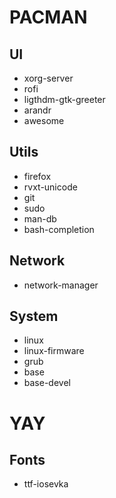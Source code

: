 # PACMAN
 ## UI
  * xorg-server
  * rofi
  * ligthdm-gtk-greeter
  * arandr
  * awesome
 ## Utils
  * firefox
  * rvxt-unicode
  * git
  * sudo
  * man-db
  * bash-completion
 ## Network
  * network-manager
 ## System
  * linux
  * linux-firmware
  * grub
  * base
  * base-devel
# YAY
 ## Fonts
  * ttf-iosevka
